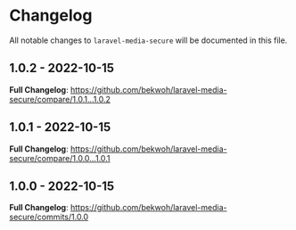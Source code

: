 # Changelog

All notable changes to `laravel-media-secure` will be documented in this file.

## 1.0.2 - 2022-10-15

**Full Changelog**: https://github.com/bekwoh/laravel-media-secure/compare/1.0.1...1.0.2

## 1.0.1 - 2022-10-15

**Full Changelog**: https://github.com/bekwoh/laravel-media-secure/compare/1.0.0...1.0.1

## 1.0.0 - 2022-10-15

**Full Changelog**: https://github.com/bekwoh/laravel-media-secure/commits/1.0.0
